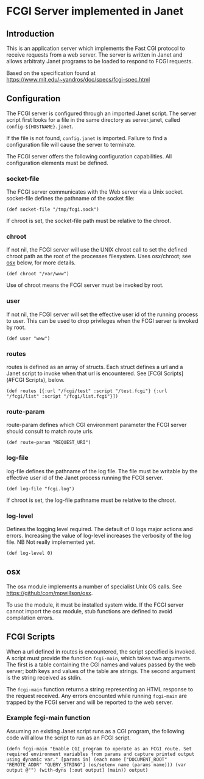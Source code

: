 # FCGI Server implemented in Janet

## Introduction

This is an application server which implements the Fast CGI protocol to
receive requests from a web server. The server is written in Janet and
allows arbitraty Janet programs to be loaded to respond to FCGI
requests.

Based on the specification found at
<https://www.mit.edu/~yandros/doc/specs/fcgi-spec.html>

## Configuration

The FCGI server is configured through an imported Janet script. The
server script first looks for a file in the same directory as
server.janet, called `config-${HOSTNAME}.janet`.

If the file is not found, `config.janet` is imported. Failure to find
a configuration file will cause the server to terminate.

The FCGI server offers the following configuration capabilities. All
configuration elements  must be defined.

### socket-file

The FCGI server communicates with the Web server via a Unix
socket. socket-file defines the pathname of the socket file:

`
(def socket-file "/tmp/fcgi.sock")
`


If chroot is set, the socket-file path must be relative to the chroot.

### chroot


If not nil, the FCGI server will use the UNIX chroot call to set the
defined chroot path as the root of the processes filesystem. Uses
osx/chroot; see [osx](#osx) below, for more details.

`
(def chroot "/var/www")
`

Use of chroot means the FCGI server must be invoked by root.

### user

If not nil, the FCGI server will set the effective user id of the
running process to user.  This can be used to drop privileges when the
FCGI server is invoked by root.

`
(def user "www")
`

### routes

routes is defined as an array of structs. Each struct
defines a url and a Janet script to invoke when that url is
encountered. See [FCGI Scripts](#FCGI Scripts), below.

`
(def routes [{:url "/fcgi/test" :script "/test.fcgi"}
             {:url "/fcgi/list" :script "/fcgi/list.fcgi"}])
`

### route-param

route-param defines which CGI environment parameter the
FCGI server should consult to match route urls.

`
(def route-param "REQUEST_URI")
`

### log-file

log-file defines the pathname of the log file. The file must be writable by the
effective user id of the Janet process running the FCGI server.

`
(def log-file "fcgi.log")
`

If chroot is set, the log-file pathname must be relative to the chroot.

### log-level

Defines the logging level required. The default of 0 logs major
actions and errors.  Increasing the value of log-level increases the
verbosity of the log file. NB Not really implemented yet.

`
(def log-level 0)
`

## osx

The osx module implements a number of specialist Unix OS calls. See
<https://github/com/mpwillson/osx>.

To use the module, it must be installed system wide. If the FCGI
server cannot import the osx module, stub functions are defined
to avoid compilation errors.

## FCGI Scripts

When a url defined in routes is encountered, the script specified is
invoked. A script must provide the function `fcgi-main`, which
takes two arguments. The first is a table containing the CGI names and
values passed by the web server; both keys and values of the table are
strings. The second argument is the string received as stdin.

The `fcgi-main` function returns a string representing an HTML
response to the request received.  Any errors encounted while running
`fcgi-main` are trapped by the FCGI server and will be reported to
the web server.

### Example fcgi-main function

Assuming an existing Janet script runs as a CGI program, the following
code will allow the script to run as an FCGI script.

`
(defn fcgi-main
  "Enable CGI program to operate as an FCGI route. Set required environment
  variables from params and capture printed output using dynamic var."
  [params in]
  (each name ["DOCUMENT_ROOT" "REMOTE_ADDR" "QUERY_STRING"]
    (os/setenv name (params name)))
  (var output @"")
  (with-dyns [:out output] (main))
  output)
`
